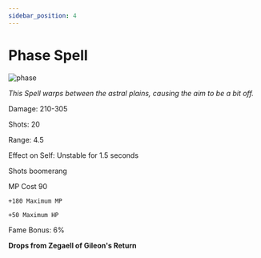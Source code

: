 ```yaml
---
sidebar_position: 4
---
```


# Phase Spell

![phase](https://vwiki.valorserver.com/api/item/picture/phase%20spell)

<i>This Spell warps between the astral plains, causing the aim to be a bit off.</i>

Damage: 210-305

Shots: 20

Range: 4.5

Effect on Self: Unstable for 1.5 seconds

Shots boomerang

MP Cost 90

    +180 Maximum MP
    
    +50 Maximum HP

Fame Bonus: 6%

**Drops from Zegaell of Gileon's Return**
